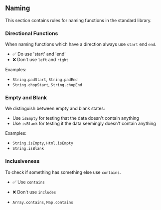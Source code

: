 ## Naming

This section contains rules for naming functions in the standard library.

### Directional Functions

When naming functions which have a direction always use `start` end `end`.

- ✅ Do use 'start' and 'end'
- ❌ Don't use `left` and `right`

Examples:

- `String.padStart`, `String.padEnd`
- `String.chopStart`, `String.chopEnd`

### Empty and Blank

We distinguish between empty and blank states:

- Use `isEmpty` for testing that the data doesn't contain anything
- Use `isBlank` for testing it the data seemingly doesn't contain anything

Examples:

- `String.isEmpty`, `Html.isEmpty`
- `String.isBlank`

### Inclusiveness

To check if something has something else use `contains`.

- ✅ Use `contains`
- ❌ Don't use `includes`

- `Array.contains`, `Map.contains`

